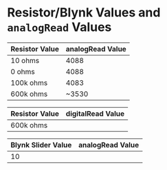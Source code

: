 # Resistor/Blynk Values and `analogRead` Values


| Resistor Value | analogRead Value |
| -------------- | ---------------- |
| 10 ohms        | 4088             |
| 0 ohms         | 4088             |
| 100k ohms      | 4083             |
| 600k ohms      | ~3530            |

| Resistor Value | digitalRead Value |
| -------------- | ----------------- |
| 600k ohms      | 


| Blynk Slider Value | analogRead Value |
| ------------------ | ---------------- |
| 10                 |
